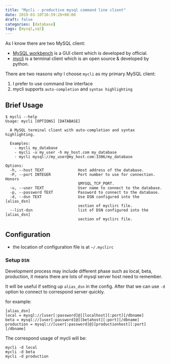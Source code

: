 ```yaml
---
title: "Mycli - productive mysql command line client"
date: 2019-03-10T16:59:28+08:00
draft: false
categories: [database]
tags: [mysql,sql]
---
```


As I know there are two MySQL client:

* [MySQL workbench](https://www.mysql.com/products/workbench/) is a GUI client which is developed by official.
* [mycli](https://github.com/dbcli/mycli) is a terminal client which is an open source & developed by python. 

There are two reasons why I choose `mycli` as my primary MySQL client:

1. I prefer to use command line interface
2. mycli supports `auto-completion` and `syntax highlighting`

## Brief Usage 
```
$ mycli --help
Usage: mycli [OPTIONS] [DATABASE]

  A MySQL terminal client with auto-completion and syntax highlighting.

  Examples:
    - mycli my_database
    - mycli -u my_user -h my_host.com my_database
    - mycli mysql://my_user@my_host.com:3306/my_database

Options:
  -h, --host TEXT               Host address of the database.
  -P, --port INTEGER            Port number to use for connection. Honors
                                $MYSQL_TCP_PORT.
  -u, --user TEXT               User name to connect to the database.
  -p, --password TEXT           Password to connect to the database.
  -d, --dsn TEXT                Use DSN configured into the [alias_dsn]
                                section of myclirc file.
  --list-dsn                    list of DSN configured into the [alias_dsn]
                                section of myclirc file.
```

## Configuration
* the location of configuration file is at `~/.myclirc`

### Setup `DSN`

Development process may include different phase such as local, beta, production, it means there are lots of mysql server host need to remember.

It will be useful if setting up `alias_dsn` in the config. After that we can use `-d` option to connect to correspond server quickly.

for example:

```
[alias_dsn]
local = mysql://[user[:password]@][localhost][:port][/dbname]
beta = mysql://[user[:password]@][betahost][:port][/dbname]
production = mysql://[user[:password]@][productionhost][:port][/dbname]
```

The correspond usage of mycli will be:
```
mycli -d local
mycli -d beta
mycli -d production
```
